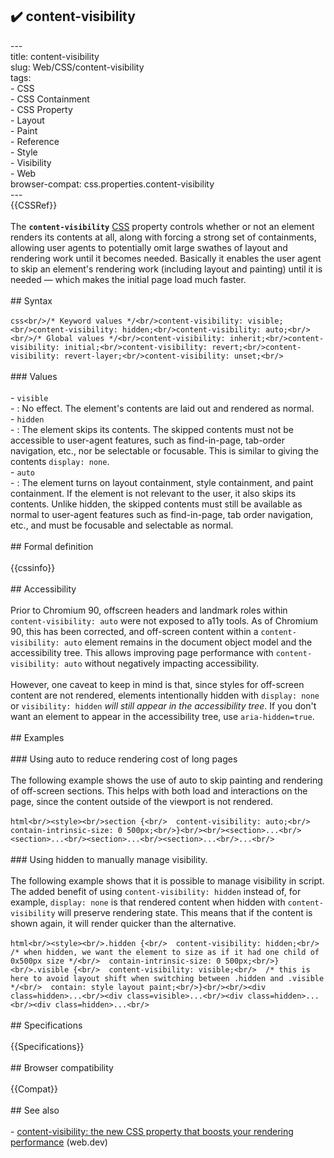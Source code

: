 ## ✔️ content-visibility 
 ---<br/>title: content-visibility<br/>slug: Web/CSS/content-visibility<br/>tags:<br/>  - CSS<br/>  - CSS Containment<br/>  - CSS Property<br/>  - Layout<br/>  - Paint<br/>  - Reference<br/>  - Style<br/>  - Visibility<br/>  - Web<br/>browser-compat: css.properties.content-visibility<br/>---<br/>{{CSSRef}}<br/><br/>The **`content-visibility`** [CSS](/en-US/docs/Web/CSS) property controls whether or not an element renders its contents at all, along with forcing a strong set of containments, allowing user agents to potentially omit large swathes of layout and rendering work until it becomes needed. Basically it enables the user agent to skip an element's rendering work (including layout and painting) until it is needed — which makes the initial page load much faster.<br/><br/>## Syntax<br/><br/>```css<br/>/* Keyword values */<br/>content-visibility: visible;<br/>content-visibility: hidden;<br/>content-visibility: auto;<br/><br/>/* Global values */<br/>content-visibility: inherit;<br/>content-visibility: initial;<br/>content-visibility: revert;<br/>content-visibility: revert-layer;<br/>content-visibility: unset;<br/>```<br/><br/>### Values<br/><br/>- `visible`<br/>  - : No effect. The element's contents are laid out and rendered as normal.<br/>- `hidden`<br/>  - : The element skips its contents. The skipped contents must not be accessible to user-agent features, such as find-in-page, tab-order navigation, etc., nor be selectable or focusable. This is similar to giving the contents `display: none`.<br/>- `auto`<br/>  - : The element turns on layout containment, style containment, and paint containment. If the element is not relevant to the user, it also skips its contents. Unlike hidden, the skipped contents must still be available as normal to user-agent features such as find-in-page, tab order navigation, etc., and must be focusable and selectable as normal.<br/><br/>## Formal definition<br/><br/>{{cssinfo}}<br/><br/>## Accessibility<br/><br/>Prior to Chromium 90, offscreen headers and landmark roles within `content-visibility: auto` were not exposed to a11y tools. As of Chromium 90, this has been corrected, and off-screen content within a `content-visibility: auto` element remains in the document object model and the accessibility tree. This allows improving page performance with `content-visibility: auto` without negatively impacting accessibility.<br/><br/>However, one caveat to keep in mind is that, since styles for off-screen content are not rendered, elements intentionally hidden with `display: none` or `visibility: hidden` *will still appear in the accessibility tree*. If you don't want an element to appear in the accessibility tree, use `aria-hidden=true`.<br/><br/>## Examples<br/><br/>### Using auto to reduce rendering cost of long pages<br/><br/>The following example shows the use of auto to skip painting and rendering of off-screen sections. This helps with both load and interactions on the page, since the content outside of the viewport is not rendered.<br/><br/>```html<br/><style><br/>section {<br/>  content-visibility: auto;<br/>  contain-intrinsic-size: 0 500px;<br/>}<br/><br/><section>...<br/><section>...<br/><section>...<br/><section>...<br/>...<br/>```<br/><br/>### Using hidden to manually manage visibility.<br/><br/>The following example shows that it is possible to manage visibility in script. The added benefit of using `content-visibility: hidden` instead of, for example, `display: none` is that rendered content when hidden with `content-visibility` will preserve rendering state. This means that if the content is shown again, it will render quicker than the alternative.<br/><br/>```html<br/><style><br/>.hidden {<br/>  content-visibility: hidden;<br/>  /* when hidden, we want the element to size as if it had one child of 0x500px size */<br/>  contain-intrinsic-size: 0 500px;<br/>}<br/>.visible {<br/>  content-visibility: visible;<br/>  /* this is here to avoid layout shift when switching between .hidden and .visible */<br/>  contain: style layout paint;<br/>}<br/><br/><div class=hidden>...<br/><div class=visible>...<br/><div class=hidden>...<br/><div class=hidden>...<br/>```<br/><br/>## Specifications<br/><br/>{{Specifications}}<br/><br/>## Browser compatibility<br/><br/>{{Compat}}<br/><br/>## See also<br/><br/>- [content-visibility: the new CSS property that boosts your rendering performance](https://web.dev/content-visibility/) (web.dev)<br/>